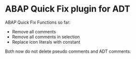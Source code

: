 # ABAP Quick Fix plugin for ADT
ABAP Quick Fix
Functions so far:
- Remove all comments
- Remove all comments in selection
- Replace icon literals with constant

Both now do not delete pseudo comments and ADT comments.
